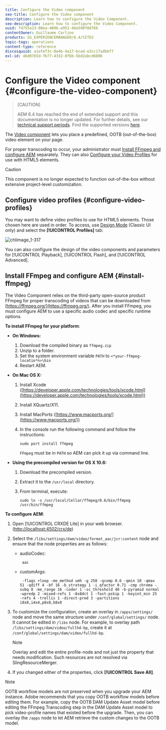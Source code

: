 ```yaml
---
title: Configure the Video component
seo-title: Configure the Video component
description: Learn how to configure the Video Component.
seo-description: Learn how to configure the Video Component.
uuid: f4755a13-08ea-4096-a951-46a590f8d766
contentOwner: Guillaume Carlino
products: SG_EXPERIENCEMANAGER/6.4/SITES
topic-tags: operations
content-type: reference
discoiquuid: a1efef3c-0e4b-4a17-bcad-e3cc17adbbf7
exl-id: 46d0765d-fb77-4332-8fbb-5bd2abcd6806
---
```

# Configure the Video component {#configure-the-video-component}

>[CAUTION]
>
>AEM 6.4 has reached the end of extended support and this documentation is no longer updated. For further details, see our [technical support periods](https://helpx.adobe.com/support/programs/eol-matrix.html). Find the supported versions [here](https://experienceleague.adobe.com/docs/).

The [Video component](/help/sites-authoring/default-components-foundation.md#video) lets you place a predefined, OOTB (out-of-the-box) video element on your page.

For proper transcoding to occur, your administrator must [Install FFmpeg and configure AEM](#install-ffmpeg) separately. They can also [Configure your Video Profiles](#configure-video-profiles) for use with HTML5 elements.

>[!CAUTION]
>
>This component is no longer expected to function out-of-the-box without extensive project-level customization.

## Configure video profiles {#configure-video-profiles}

You may want to define video profiles to use for HTML5 elements. Those chosen here are used in order. To access, use [Design Mode](/help/sites-authoring/default-components-designmode.md) (Classic UI only) and select the **[!UICONTROL Profiles]** tab:

![chlimage_1-317](assets/chlimage_1-317.png)

You can also configure the design of the video components and parameters for [!UICONTROL Playback], [!UICONTROL Flash], and [!UICONTROL Advanced].

## Install FFmpeg and configure AEM {#install-ffmpeg}

The Video Component relies on the third-party open-source product FFmpeg for proper transcoding of videos that can be downloaded from [https://ffmpeg.org/](https://ffmpeg.org/). After you install FFmpeg, you must configure AEM to use a specific audio codec and specific runtime options.

**To install FFmpeg for your platform**:

* **On Windows:**

    1. Download the compiled binary as `ffmpeg.zip` 
    1. Unzip to a folder. 
    1. Set the system environment variable `PATH` to `<*your-ffmpeg-locatio*n>\bin` 
    1. Restart AEM.

* **On Mac OS X:**

    1. Install Xcode ([https://developer.apple.com/technologies/tools/xcode.html](https://developer.apple.com/technologies/tools/xcode.html))
    1. Install XQuartz/X11.
    1. Install MacPorts ([https://www.macports.org/](https://www.macports.org/))
    1. In the console run the following command and follow the instructions: 

       `sudo port install ffmpeg` 

       `FFmpeg` must be in `PATH` so AEM can pick it up via command line.

* **Using the precompiled version for OS X 10.6:**

    1. Download the precompiled version.
    1. Extract it to the `/usr/local` directory.
    1. From terminal, execute: 

       `sudo ln -s /usr/local/Cellar/ffmpeg/0.6/bin/ffmpeg /usr/bin/ffmpeg`

**To configure AEM**:

1. Open [!UICONTROL CRXDE Lite] in your web browser. ([http://localhost:4502/crx/de](http://localhost:4502/crx/de))
1. Select the `/libs/settings/dam/video/format_aac/jcr:content` node and ensure that the node properties are as follows:

    * audioCodec: 
    
      ``` 
       aac
      ``` 
    
    * customArgs: 
    
      ``` 
       -flags +loop -me_method umh -g 250 -qcomp 0.6 -qmin 10 -qmax 51 -qdiff 4 -bf 16 -b_strategy 1 -i_qfactor 0.71 -cmp chroma -subq 8 -me_range 16 -coder 1 -sc_threshold 40 -b-pyramid normal -wpredp 2 -mixed-refs 1 -8x8dct 1 -fast-pskip 1 -keyint_min 25 -refs 4 -trellis 1 -direct-pred 3 -partitions i8x8,i4x4,p8x8,b8x8
      ```

1. To customize the configuration, create an overlay in `/apps/settings/` node and move the same structure under `/conf/global/settings/` node. It cannot be edited in `/libs` node. For example, to overlay path `/libs/settings/dam/video/fullhd-bp`, create it at `/conf/global/settings/dam/video/fullhd-bp`.

   >[!NOTE]
   >
   >Overlay and edit the entire profile-node and not just the property that needs modification. Such resources are not resolved via SlingResourceMerger.

1. If you changed either of the properties, click **[!UICONTROL Save All]**.

>[!NOTE]
>
>OOTB workflow models are not preserved when you upgrade your AEM instance. Adobe recommends that you copy OOTB workflow models before editing them. For example, copy the OOTB DAM Update Asset model before editing the FFmpeg Transcoding step in the DAM Update Asset model to pick video-profile names that existed before the upgrade. Then, you can overlay the `/apps` node to let AEM retrieve the custom changes to the OOTB model.
